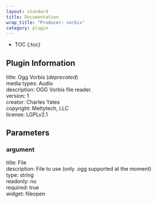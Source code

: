 ```yaml
---
layout: standard
title: Documentation
wrap_title: "Producer: vorbis"
category: plugin
---
```

* TOC
{:toc}

## Plugin Information

title: Ogg Vorbis (*deprecated*)  
media types:
Audio  
description: OGG Vorbis file reader.  
version: 1  
creator: Charles Yates  
copyright: Meltytech, LLC  
license: LGPLv2.1  

## Parameters

### argument

title: File    
description:
File to use (only .ogg supported at the moment)  
type: string  
readonly: no  
required: true  
widget: fileopen  

